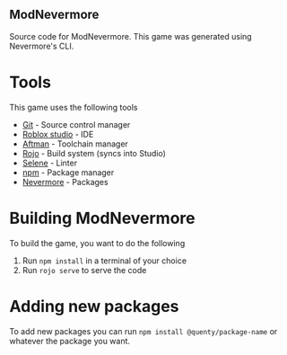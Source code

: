 ## ModNevermore

Source code for ModNevermore. This game was generated using Nevermore's CLI.

# Tools

This game uses the following tools

- [Git](https://git-scm.com/download/win) - Source control manager
- [Roblox studio](https://www.roblox.com/create) - IDE
- [Aftman](https://github.com/LPGhatguy/aftman) - Toolchain manager
- [Rojo](https://rojo.space/docs/v7/getting-started/installation/) - Build system (syncs into Studio)
- [Selene](https://kampfkarren.github.io/selene/roblox.html) - Linter
- [npm](https://nodejs.org/en/download/) - Package manager
- [Nevermore](https://github.com/Quenty/NevermoreEngine) - Packages

# Building ModNevermore

To build the game, you want to do the following

1. Run `npm install` in a terminal of your choice
2. Run `rojo serve` to serve the code

# Adding new packages

To add new packages you can run `npm install @quenty/package-name` or whatever the package you want.
